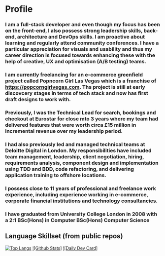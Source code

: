 # Profile
### I am a full-stack developer and even though my focus has been on the front-end, I also possess strong leadership skills, back-end, architecture and DevOps skills. I am proactive about learning and regularly attend community conferences. I have a particular appreciation for visuals and usability and thus my career direction is focused towards enhancing these with the help of creative, UX and optimisation (A/B testing) teams.

### I am currently freelancing for an e-commerce greenfield project called Popncorn Girl Las Vegas which is a franchise of https://popcorngirlvegas.com. Ths project is still at early discovcery stages in terms of tech stack and now has first draft designs to work with.

### Previously, I was the Technical Lead for search, bookings and checkout at Eurostar for close mto 3 years where my team had delivered features that were worth circa £15 million in incremental revenue over my leadership period.

### I had also previously led and managed technical teams at Deloitte Digital in London. My responsibilities have included team management, leadership, client negotiation, hiring, requirements analysis, component design and implementation using TDD and BDD, code refactoring, and delivering application training to offshore locations.

### I possess close to 11 years of professional and freelance work experience, including experience working in e-commerce, corporate financial institutions and technology consultancies.

### I have graduated from University College London in 2008 with a 2:1 BSc(Hons) in Computer BSc(Hons) Computer Science

## Language Skillset (from public repos)

[![Top Langs](https://github-readme-stats.vercel.app/api?username=malliapi)](https://github.com/anuraghazra/github-readme-stats)
[![Github Stats]](https://github.com/malliapi/github-stats-generator/blob/master/generated/overview.svg)
[![Daily Dev Card]](<img src="https://raw.githubusercontent.com/malliapi/malliapi/main/devcard.svg" alt="devcards" width="100"/>)
